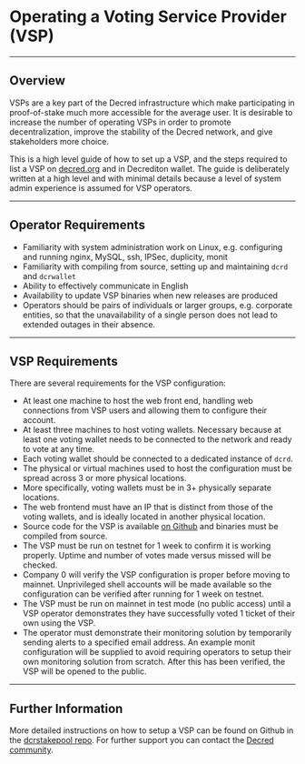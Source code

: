 # Operating a Voting Service Provider (VSP)

---

## Overview

VSPs are a key part of the Decred infrastructure which make participating in proof-of-stake much more accessible for the average user. It is desirable to increase the number of operating VSPs in order to promote decentralization, improve the stability of the Decred network, and give stakeholders more choice.

This is a high level guide of how to set up a VSP, and the steps required to list a VSP on [decred.org](https://decred.org/stakepools) and in Decrediton wallet. The guide is deliberately written at a high level and with minimal details because a level of system admin experience is assumed for VSP operators.

---

## Operator Requirements

* Familiarity with system administration work on Linux, e.g. configuring and running nginx, MySQL, ssh, IPSec, duplicity, monit
* Familiarity with compiling from source, setting up and maintaining `dcrd` and `dcrwallet`
* Ability to effectively communicate in English
* Availability to update VSP binaries when new releases are produced
* Operators should be pairs of individuals or larger groups, e.g. corporate entities, so that the unavailability of a single person does not lead to extended outages in their absence.

---

## VSP Requirements

There are several requirements for the VSP configuration:

* At least one machine to host the web front end, handling web connections from VSP users and allowing them to configure their account.
* At least three machines to host voting wallets. Necessary because at least one voting wallet needs to be connected to the network and ready to vote at any time.
* Each voting wallet should be connected to a dedicated instance of `dcrd`.
* The physical or virtual machines used to host the configuration must be spread across 3 or more physical locations.
* More specifically, voting wallets must be in 3+ physically separate locations.
* The web frontend must have an IP that is distinct from those of the voting wallets, and is ideally located in another physical location.
* Source code for the VSP is available [on Github](https://github.com/decred/dcrstakepool) and binaries must be compiled from source.
* The VSP must be run on testnet for 1 week to confirm it is working properly. Uptime and number of votes made versus missed will be checked.
* Company 0 will verify the VSP configuration is proper before moving to mainnet.  Unprivileged shell accounts will be made available so the configuration can be verified after running for 1 week on testnet.
* The VSP must be run on mainnet in test mode (no public access) until a VSP operator demonstrates they have successfully voted 1 ticket of their own using the VSP.
* The operator must demonstrate their monitoring solution by temporarily sending alerts to a specified email address.  An example monit configuration will be supplied to avoid requiring operators to setup their own monitoring solution from scratch. After this has been verified, the VSP will be opened to the public.

---

## Further Information

More detailed instructions on how to setup a VSP can be found on Github in the [dcrstakepool repo](https://github.com/decred/dcrstakepool). For further support you can contact the [Decred community](https://decred.org/community).
